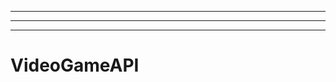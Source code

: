 -----------------------
----------------------------------------------------------------------------------------------------
-------------------------------------------------------
# VideoGameAPI
